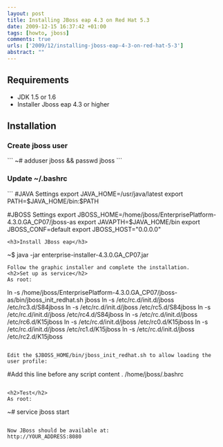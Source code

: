 ```yaml
--- 
layout: post
title: Installing JBoss eap 4.3 on Red Hat 5.3
date: 2009-12-15 16:37:42 +01:00
tags: [howto, jboss]
comments: true
urls: ['2009/12/installing-jboss-eap-4-3-on-red-hat-5-3']
abstract: ""
---
```

<h2>Requirements</h2>
<ul>
	<li>JDK 1.5 or 1.6</li>
	<li>Installer Jboss eap 4.3 or higher</li>
</ul>
<h2>Installation</h2>
<h3>Create jboss user</h3>
```
~# adduser jboss && passwd jboss
```
<h3>Update ~/.bashrc</h3>
```
#JAVA Settings
export JAVA_HOME=/usr/java/latest
export PATH=$JAVA_HOME/bin:$PATH

#JBOSS Settings
export JBOSS_HOME=/home/jboss/EnterprisePlatform-4.3.0.GA_CP07/jboss-as
export JAVAPTH=$JAVA_HOME/bin
export JBOSS_CONF=default
export JBOSS_HOST="0.0.0.0"
```
<h3>Install JBoss eap</h3>
```
~$ java -jar enterprise-installer-4.3.0.GA_CP07.jar
```
Follow the graphic installer and complete the installation.
<h2>Set up as service</h2>
As root:
```
ln -s /home/jboss/EnterprisePlatform-4.3.0.GA_CP07/jboss-as/bin/jboss_init_redhat.sh jboss
ln -s /etc/rc.d/init.d/jboss /etc/rc3.d/S84jboss
ln -s /etc/rc.d/init.d/jboss /etc/rc5.d/S84jboss
ln -s /etc/rc.d/init.d/jboss /etc/rc4.d/S84jboss
ln -s /etc/rc.d/init.d/jboss /etc/rc6.d/K15jboss
ln -s /etc/rc.d/init.d/jboss /etc/rc0.d/K15jboss
ln -s /etc/rc.d/init.d/jboss /etc/rc1.d/K15jboss
ln -s /etc/rc.d/init.d/jboss /etc/rc2.d/K15jboss
```

Edit the $JBOSS_HOME/bin/jboss_init_redhat.sh to allow loading the user profile:
```
#Add this line before any script content
. /home/jboss/.bashrc
```

<h2>Test</h2>
As root:
```
~# service jboss start
```

Now JBoss should be available at:
http://YOUR_ADDRESS:8080
